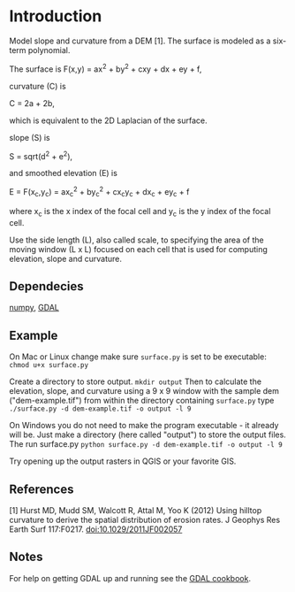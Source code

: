 Introduction
============
Model slope and curvature from a DEM [1]. The surface is modeled as a six-term polynomial. 

The surface is
F(x,y) = ax<sup>2</sup> + by<sup>2</sup> + cxy + dx + ey + f,

curvature (C) is 

C = 2a + 2b,

which is equivalent to the 2D Laplacian of the surface.

slope (S) is

S = sqrt(d<sup>2</sup> + e<sup>2</sup>),

and smoothed elevation (E) is

E = F(x<sub>c</sub>,y<sub>c</sub>) = ax<sub>c</sub><sup>2</sup> + by<sub>c</sub><sup>2</sup> + cx<sub>c</sub>y<sub>c</sub> + dx<sub>c</sub> + ey<sub>c</sub> + f

where x<sub>c</sub> is the x index of the focal cell and y<sub>c</sub> is the y index of the focal cell.

Use the side length (L), also called scale, to specifying the area of the moving window (L x L) focused on each cell that is used for computing elevation, slope and curvature.

Dependecies
---------
<a href="www.numpy.org">numpy</a>, <a href="http://trac.osgeo.org/gdal/wiki/GdalOgrInPython">GDAL</a>

Example
---------
On Mac or Linux change make sure `surface.py` is set to be executable:
`chmod u+x surface.py`

Create a directory to store output.
`mkdir output`
Then to calculate the elevation, slope, and curvature using a 9 x 9 window with the sample dem ("dem-example.tif") from within the directory containing `surface.py` type
`./surface.py -d dem-example.tif -o output -l 9`

On Windows you do not need to make the program executable - it already will be. Just make a directory (here called "output") to store the output files.  The run surface.py
`python surface.py -d dem-example.tif -o output -l 9`

Try opening up the output rasters in QGIS or your favorite GIS.


References
---------
[1] Hurst MD, Mudd SM, Walcott R, Attal M, Yoo K (2012) Using hilltop curvature to derive the spatial distribution of erosion rates. J Geophys Res Earth Surf 117:F0217. <a href="http://doi:10.1029/2011JF002057">doi:10.1029/2011JF002057</a>


Notes
---------
For help on getting GDAL up and running see the <a href="http://pcjericks.github.io/py-gdalogr-cookbook/">GDAL cookbook</a>.